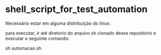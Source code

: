 # shell_script_for_test_automation

Necessário estar em alguma distribuição do linux:

para executar, ir até diretorio do arquivo sh clonado desse repositório e executar o seguinte comando:

sh automacao.sh
